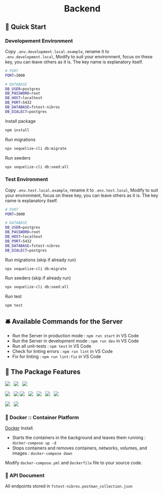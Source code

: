 
<h1 align="center">
    <br>
  Backend
  <br>
</h1>

## 🚀 Quick Start
### Developement Environment
Copy `.env.development.local.example`, rename it to `.env.development.local`, Modify to suit your environment, focus on these key, you can leave others as it is. The key name is explanatory itself.
```bash
# PORT
PORT=3000

# DATABASE
DB_USER=postgres
DB_PASSWORD=root
DB_HOST=localhost
DB_PORT=5432
DB_DATABASE=fstest-nibros
DB_DIALECT=postgres
```

Install package
```bash
npm install
```

Run migrations
```bash
npx sequelize-cli db:migrate
```

Run seeders
```bash
npx sequelize-cli db:seed:all
```
### Test Environment
Copy `.env.test.local.example`, rename it to `.env.test.local`, Modify to suit your environment, focus on these key, you can leave others as it is. The key name is explanatory itself.
```bash
# PORT
PORT=3000

# DATABASE
DB_USER=postgres
DB_PASSWORD=root
DB_HOST=localhost
DB_PORT=5432
DB_DATABASE=fstest-nibros
DB_DIALECT=postgres
```

Run migrations (skip if already run)
```bash
npx sequelize-cli db:migrate
```

Run seeders (skip if already run)
```bash
npx sequelize-cli db:seed:all
```
Run test
```bash
npm test
```

## 🛎 Available Commands for the Server

- Run the Server in production mode : `npm run start` in VS Code
- Run the Server in development mode : `npm run dev` in VS Code
- Run all unit-tests : `npm test` in VS Code
- Check for linting errors : `npm run lint` in VS Code
- Fix for linting : `npm run lint:fix` in VS Code

## 💎 The Package Features

<p>
  <img src="https://img.shields.io/badge/-TypeScript-007ACC?style=for-the-badge&logo=TypeScript&logoColor=fff" />&nbsp;&nbsp;
  <img src="https://img.shields.io/badge/-Node.js-339933?style=for-the-badge&logo=Node.js&logoColor=fff" />&nbsp;&nbsp;
  <img src="https://img.shields.io/badge/-NPM-CB3837?style=for-the-badge&logo=NPM&logoColor=fff" />&nbsp;&nbsp;
</p>
<p>
  <img src="https://img.shields.io/badge/-Docker-2496ED?style=for-the-badge&logo=Docker&logoColor=fff" />&nbsp;&nbsp;
  <img src="https://img.shields.io/badge/-NGINX-269539?style=for-the-badge&logo=NGINX&logoColor=fff" />
  <img src="https://img.shields.io/badge/-PM2-2B037A?style=for-the-badge&logo=PM2&logoColor=fff" />&nbsp;&nbsp;
  <img src="https://img.shields.io/badge/-Nodemon-76D04B?style=for-the-badge&logo=Nodemon&logoColor=fff" />&nbsp;&nbsp;
  <img src="https://img.shields.io/badge/-ESLint-4B32C3?style=for-the-badge&logo=ESLint&logoColor=fff" />&nbsp;&nbsp;
  <img src="https://img.shields.io/badge/-Jest-C21325?style=for-the-badge&logo=Jest&logoColor=fff" />&nbsp;&nbsp;
  <img src="https://img.shields.io/badge/-SWC-FFFFFF?style=for-the-badge&logo=swc&logoColor=FBE1A6" />
</p>
<p>
  <img src="https://img.shields.io/badge/sequelize-323330?style=for-the-badge&logo=sequelize&logoColor=blue" />&nbsp;&nbsp;
<img src="https://img.shields.io/badge/-PostgreSQL-336791?style=for-the-badge&logo=PostgreSQL&logoColor=fff" />&nbsp;&nbsp;
</p>

### 🐳 Docker :: Container Platform

[Docker](https://docs.docker.com/get-docker/) Install.

- Starts the containers in the background and leaves them running : `docker-compose up -d`
- Stops containers and removes containers, networks, volumes, and images : `docker-compose down`

Modify `docker-compose.yml` and `Dockerfile` file to your source code.

### 📗 API Document
All endpoints stored in  `fstest-nibros.postman_collection.json`
